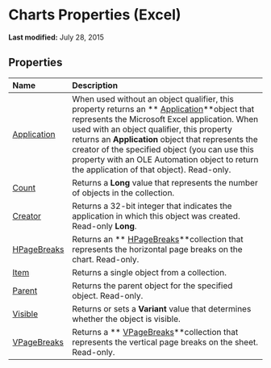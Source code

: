 
# Charts Properties (Excel)

 **Last modified:** July 28, 2015


## Properties



|**Name**|**Description**|
|:-----|:-----|
| [Application](4441353e-9bf2-34af-4480-39994e8f5041.md)|When used without an object qualifier, this property returns an  ** [Application](19b73597-5cf9-4f56-8227-b5211f657f6f.md)**object that represents the Microsoft Excel application. When used with an object qualifier, this property returns an  **Application** object that represents the creator of the specified object (you can use this property with an OLE Automation object to return the application of that object). Read-only.|
| [Count](e759c195-52b0-03d8-06c5-aff76a773d49.md)|Returns a  **Long** value that represents the number of objects in the collection.|
| [Creator](520db104-5cf3-c130-4590-e92b6b5e0d3e.md)|Returns a 32-bit integer that indicates the application in which this object was created. Read-only  **Long**.|
| [HPageBreaks](10d612e1-9818-892c-3f8b-d4d33c89aaab.md)|Returns an  ** [HPageBreaks](087106a7-ded7-d672-095d-98e7012fa440.md)**collection that represents the horizontal page breaks on the chart. Read-only.|
| [Item](792e3562-7d70-4356-7072-fa09cb40ec47.md)|Returns a single object from a collection.|
| [Parent](4b56eb5c-5057-ca80-e32f-ea82f37c3b2d.md)|Returns the parent object for the specified object. Read-only.|
| [Visible](1665822c-8530-f25a-4465-dc4244da2420.md)|Returns or sets a  **Variant** value that determines whether the object is visible.|
| [VPageBreaks](d67573e4-34c2-2615-b236-7d7902944fcf.md)|Returns a  ** [VPageBreaks](d67573e4-34c2-2615-b236-7d7902944fcf.md)**collection that represents the vertical page breaks on the sheet. Read-only.|
